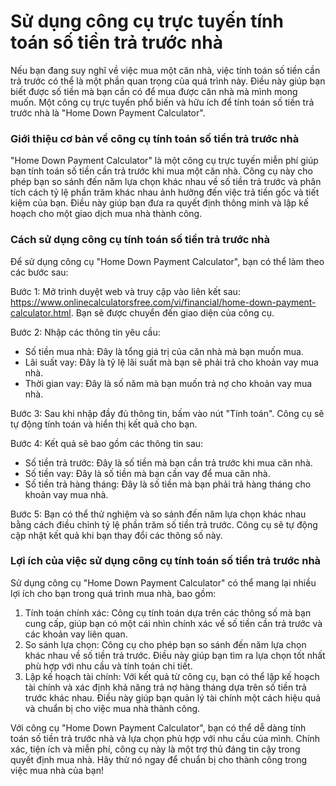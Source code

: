 Sử dụng công cụ trực tuyến tính toán số tiền trả trước nhà
==========================================================

Nếu bạn đang suy nghĩ về việc mua một căn nhà, việc tính toán số tiền cần trả trước có thể là một phần quan trọng của quá trình này. Điều này giúp bạn biết được số tiền mà bạn cần có để mua được căn nhà mà mình mong muốn. Một công cụ trực tuyến phổ biến và hữu ích để tính toán số tiền trả trước nhà là "Home Down Payment Calculator".

###  Giới thiệu cơ bản về công cụ tính toán số tiền trả trước nhà 

"Home Down Payment Calculator" là một công cụ trực tuyến miễn phí giúp bạn tính toán số tiền cần trả trước khi mua một căn nhà. Công cụ này cho phép bạn so sánh đến năm lựa chọn khác nhau về số tiền trả trước và phân tích cách tỷ lệ phần trăm khác nhau ảnh hưởng đến việc trả tiền gốc và tiết kiệm của bạn. Điều này giúp bạn đưa ra quyết định thông minh và lập kế hoạch cho một giao dịch mua nhà thành công.

###  Cách sử dụng công cụ tính toán số tiền trả trước nhà 

Để sử dụng công cụ "Home Down Payment Calculator", bạn có thể làm theo các bước sau:

Bước 1: Mở trình duyệt web và truy cập vào liên kết sau: <https://www.onlinecalculatorsfree.com/vi/financial/home-down-payment-calculator.html>. Bạn sẽ được chuyển đến giao diện của công cụ.

Bước 2: Nhập các thông tin yêu cầu:

- Số tiền mua nhà: Đây là tổng giá trị của căn nhà mà bạn muốn mua.
- Lãi suất vay: Đây là tỷ lệ lãi suất mà bạn sẽ phải trả cho khoản vay mua nhà.
- Thời gian vay: Đây là số năm mà bạn muốn trả nợ cho khoản vay mua nhà.

Bước 3: Sau khi nhập đầy đủ thông tin, bấm vào nút "Tính toán". Công cụ sẽ tự động tính toán và hiển thị kết quả cho bạn.

Bước 4: Kết quả sẽ bao gồm các thông tin sau:

- Số tiền trả trước: Đây là số tiền mà bạn cần trả trước khi mua căn nhà.
- Số tiền vay: Đây là số tiền mà bạn cần vay để mua căn nhà.
- Số tiền trả hàng tháng: Đây là số tiền mà bạn phải trả hàng tháng cho khoản vay mua nhà.

Bước 5: Bạn có thể thử nghiệm và so sánh đến năm lựa chọn khác nhau bằng cách điều chỉnh tỷ lệ phần trăm số tiền trả trước. Công cụ sẽ tự động cập nhật kết quả khi bạn thay đổi các thông số này.

###  Lợi ích của việc sử dụng công cụ tính toán số tiền trả trước nhà 

Sử dụng công cụ "Home Down Payment Calculator" có thể mang lại nhiều lợi ích cho bạn trong quá trình mua nhà, bao gồm:

1. Tính toán chính xác: Công cụ tính toán dựa trên các thông số mà bạn cung cấp, giúp bạn có một cái nhìn chính xác về số tiền cần trả trước và các khoản vay liên quan.
2. So sánh lựa chọn: Công cụ cho phép bạn so sánh đến năm lựa chọn khác nhau về số tiền trả trước. Điều này giúp bạn tìm ra lựa chọn tốt nhất phù hợp với nhu cầu và tính toán chi tiết.
3. Lập kế hoạch tài chính: Với kết quả từ công cụ, bạn có thể lập kế hoạch tài chính và xác định khả năng trả nợ hàng tháng dựa trên số tiền trả trước khác nhau. Điều này giúp bạn quản lý tài chính một cách hiệu quả và chuẩn bị cho việc mua nhà thành công.

Với công cụ "Home Down Payment Calculator", bạn có thể dễ dàng tính toán số tiền trả trước nhà và lựa chọn phù hợp với nhu cầu của mình. Chính xác, tiện ích và miễn phí, công cụ này là một trợ thủ đáng tin cậy trong quyết định mua nhà. Hãy thử nó ngay để chuẩn bị cho thành công trong việc mua nhà của bạn!
